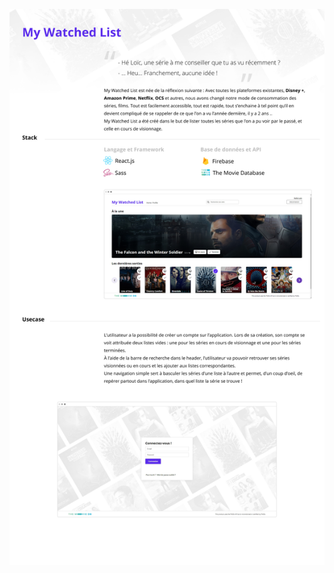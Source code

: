 ![presentation](https://github.com/SeguinLoic/My-Watched-List/blob/rebuild-architecture/src/ui/assets/readme.png)
